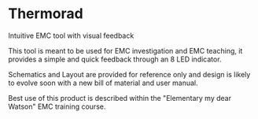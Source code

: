 # Thermorad
Intuitive EMC tool with visual feedback

This tool is meant to be used for EMC investigation and EMC teaching, it provides a simple and quick feedback through an 8 LED indicator.

Schematics and Layout are provided for reference only and design is likely to evolve soon with a new bill of material and user manual.

Best use of this product is described within the "Elementary my dear Watson" EMC training course.
